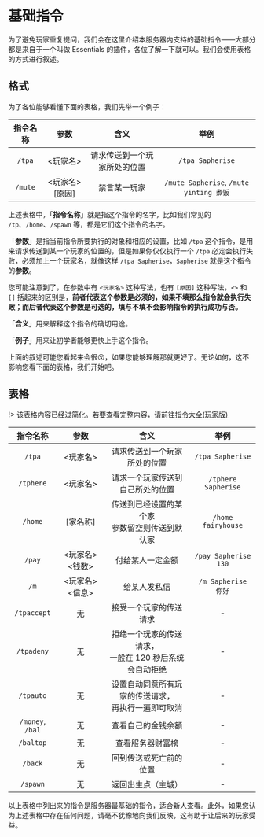 # 基础指令

为了避免玩家重复提问，我们会在这里介绍本服务器内支持的基础指令——大部分都是来自于一个叫做 Essentials 的插件，各位了解一下就可以。我们会使用表格的方式进行叙述。

## 格式

为了各位能够看懂下面的表格，我们先举一个例子：

|指令名称|参数|含义|举例|
|:-:|:-:|:-:|:-:|
|`/tpa`|<玩家名>|请求传送到一个玩家所处的位置|`/tpa Sapherise`|
|`/mute`|<玩家名> \[原因\]|禁言某一玩家|`/mute Sapherise`, `/mute yinting 煮饭`|

上述表格中，「**指令名称**」就是指这个指令的名字，比如我们常见的 `/tp`、`/home`、`/spawn` 等，都是它们这个指令的名字。

「**参数**」是指当前指令所要执行的对象和相应的设置，比如 `/tpa` 这个指令，是用来请求传送到某一个玩家的位置的，但是如果你仅仅执行一个 `/tpa` 必定会执行失败，必须加上一个玩家名，就像这样 `/tpa Sapherise`，`Sapherise` 就是这个指令的**参数**。

您可能注意到了，在参数中有 `<玩家名>` 这种写法，也有 `[原因]` 这种写法，`<>` 和 `[]` 括起来的区别是，**前者代表这个参数是必须的，如果不填那么指令就会执行失败；而后者代表这个参数是可选的，填与不填不会影响指令的执行成功与否。**

「**含义**」用来解释这个指令的确切用途。

「**例子**」用来让初学者能够更快上手这个指令。

上面的叙述可能您看起来会很😵，如果您能够理解那就更好了。无论如何，这不影响您看下面的表格，我们开始吧。

## 表格

!> 该表格内容已经过简化。若要查看完整内容，请前往[指令大全(玩家版)](/others/commands-for-players.md)

|指令名称|参数|含义|举例|
|:-:|:-:|:-:|:-:|
|`/tpa`|<玩家名>|请求传送到一个玩家所处的位置|`/tpa Sapherise`|
|`/tphere`|<玩家名>|请求一个玩家传送到自己所处的位置|`/tphere Sapherise`|
|`/home`|\[家名称\]|传送到已经设置的某个家<br>参数留空则传送到默认家|`/home fairyhouse`|
|`/pay`|<玩家名> <钱数>|付给某人一定金额|`/pay Sapherise 130`|
|`/m`|<玩家名> <信息>|给某人发私信|`/m Sapherise 你好`|
|`/tpaccept`|无|接受一个玩家的传送请求|-|
|`/tpadeny`|无|拒绝一个玩家的传送请求，<br>一般在 120 秒后系统会自动拒绝|-|
|`/tpauto`|无|设置自动同意所有玩家的传送请求，<br>再执行一遍即可取消|-|
|`/money`, `/bal`|无|查看自己的金钱余额|-|
|`/baltop`|无|查看服务器财富榜|-|
|`/back`|无|回到传送或死亡前的位置|-|
|`/spawn`|无|返回出生点（主城）|-|

以上表格中列出来的指令是服务器最基础的指令，适合新人查看。此外，如果您认为上述表格中存在任何问题，请毫不犹豫地向我们反映，这有助于让后来的玩家受益。



